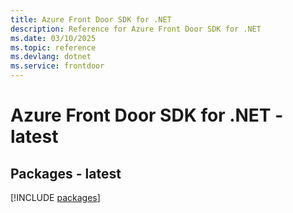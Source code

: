 ```yaml
---
title: Azure Front Door SDK for .NET
description: Reference for Azure Front Door SDK for .NET
ms.date: 03/10/2025
ms.topic: reference
ms.devlang: dotnet
ms.service: frontdoor
---
```

# Azure Front Door SDK for .NET - latest
## Packages - latest
[!INCLUDE [packages](front-door-index.md)]
